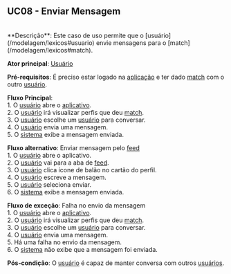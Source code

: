 ## UC08 - Enviar Mensagem

<br />
**Descrição**: Este caso de uso permite que o [usuário](/modelagem/lexicos#usuario) envie mensagens para o [match](/modelagem/lexicos#match).

**Ator principal**: [Usuário](/modelagem/lexicos#usuario)

**Pré-requisitos**: É preciso estar logado na [aplicação](/modelagem/lexicos#tinder) e ter dado [match](/modelagem/lexicos#match) com o outro [usuário](/modelagem/lexicos#usuario).

**Fluxo Principal**:
<br /> 1. O [usuário](/modelagem/lexicos#usuario) abre o [aplicativo](/modelagem/lexicos#tinder).
<br /> 2. O [usuário](/modelagem/lexicos#usuario) irá visualizar perfis que deu [match](/modelagem/lexicos#match).
<br /> 3. O [usuário](/modelagem/lexicos#usuario) escolhe um [usuário](/modelagem/lexicos#usuario) para conversar.
<br /> 4. O [usuário](/modelagem/lexicos#usuario) envia uma mensagem.
<br /> 5. O [sistema](/modelagem/lexicos#tinder) exibe a mensagem enviada.

**Fluxo alternativo**: Enviar mensagem pelo [feed](/modelagem/lexicos#feed)
<br /> 1. O [usuário](/modelagem/lexicos#usuario) abre o aplicativo.
<br /> 2. O [usuário](/modelagem/lexicos#usuario) vai para a aba de [feed](/modelagem/lexicos#feed).
<br /> 3. O [usuário](/modelagem/lexicos#usuario) clica ícone de balão no cartão do perfil.
<br /> 4. O [usuário](/modelagem/lexicos#usuario) escreve a mensagem.
<br /> 5. O [usuário](/modelagem/lexicos#usuario) seleciona enviar.
<br /> 6. O [sistema](/modelagem/lexicos#tinder) exibe a mensagem enviada.

**Fluxo de exceção**: Falha no envio da mensagem
<br /> 1. O [usuário](/modelagem/lexicos#usuario) abre o [aplicativo](/modelagem/lexicos#tinder).
<br /> 2. O [usuário](/modelagem/lexicos#usuario) irá visualizar perfis que deu [match](/modelagem/lexicos#match).
<br /> 3. O [usuário](/modelagem/lexicos#usuario) escolhe um [usuário](/modelagem/lexicos#usuario) para conversar.
<br /> 4. O [usuário](/modelagem/lexicos#usuario) envia uma mensagem.
<br /> 5. Há uma falha no envio da mensagem.
<br /> 6. O [sistema](/modelagem/lexicos#tinder) não exibe que a mensagem foi enviada.

**Pós-condição**: O [usuário](/modelagem/lexicos#usuario) é capaz de manter conversa com outros [usuários](/modelagem/lexicos#usuario).

